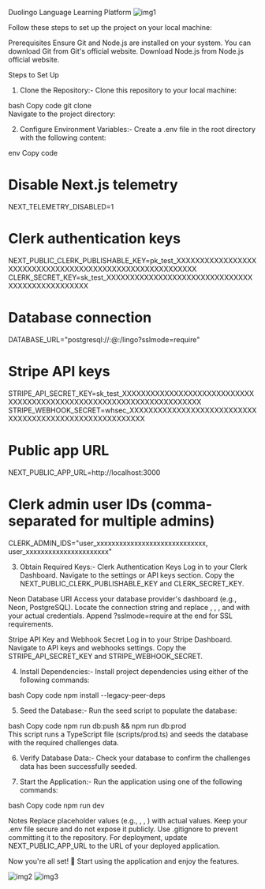 Duolingo Language Learning Platform
![img1](https://github.com/user-attachments/assets/fbcbd2d8-4bb1-4884-aaed-f1df5a188e90)

Follow these steps to set up the project on your local machine:

Prerequisites
Ensure Git and Node.js are installed on your system.
You can download Git from Git's official website.
Download Node.js from Node.js official website.

Steps to Set Up
1. Clone the Repository:-
Clone this repository to your local machine:

bash
Copy code
git clone <repository-url>  
Navigate to the project directory:
 
2. Configure Environment Variables:-
Create a .env file in the root directory with the following content:

env
Copy code
# Disable Next.js telemetry  
NEXT_TELEMETRY_DISABLED=1  

# Clerk authentication keys  
NEXT_PUBLIC_CLERK_PUBLISHABLE_KEY=pk_test_XXXXXXXXXXXXXXXXXXXXXXXXXXXXXXXXXXXXXXXXXXXXXXXXXXXXXXXXX  
CLERK_SECRET_KEY=sk_test_XXXXXXXXXXXXXXXXXXXXXXXXXXXXXXXXXXXXXXXXXXXXXXXX  

# Database connection  
DATABASE_URL="postgresql://<user>:<password>@<host>:<port>/lingo?sslmode=require"  

# Stripe API keys  
STRIPE_API_SECRET_KEY=sk_test_XXXXXXXXXXXXXXXXXXXXXXXXXXXXXXXXXXXXXXXXXXXXXXXXXXXXXXXXXXXXXXXXXXXXX  
STRIPE_WEBHOOK_SECRET=whsec_XXXXXXXXXXXXXXXXXXXXXXXXXXXXXXXXXXXXXXXXXXXXXXXXXXXXXXXX  

# Public app URL  
NEXT_PUBLIC_APP_URL=http://localhost:3000  

# Clerk admin user IDs (comma-separated for multiple admins)  
CLERK_ADMIN_IDS="user_xxxxxxxxxxxxxxxxxxxxxxxxxxxxx, user_xxxxxxxxxxxxxxxxxxxxxx"  

3. Obtain Required Keys:-
Clerk Authentication Keys
Log in to your Clerk Dashboard.
Navigate to the settings or API keys section.
Copy the NEXT_PUBLIC_CLERK_PUBLISHABLE_KEY and CLERK_SECRET_KEY.

Neon Database URI
Access your database provider's dashboard (e.g., Neon, PostgreSQL).
Locate the connection string and replace <user>, <password>, <host>, and <port> with your actual credentials.
Append ?sslmode=require at the end for SSL requirements.

Stripe API Key and Webhook Secret
Log in to your Stripe Dashboard.
Navigate to API keys and webhooks settings.
Copy the STRIPE_API_SECRET_KEY and STRIPE_WEBHOOK_SECRET.

4. Install Dependencies:-
Install project dependencies using either of the following commands:

bash
Copy code
npm install --legacy-peer-deps  

5. Seed the Database:-
Run the seed script to populate the database:

bash
Copy code
npm run db:push && npm run db:prod  
This script runs a TypeScript file (scripts/prod.ts) and seeds the database with the required challenges data.

6. Verify Database Data:-
Check your database to confirm the challenges data has been successfully seeded.

7. Start the Application:-
Run the application using one of the following commands:

bash
Copy code
npm run dev  

Notes
Replace placeholder values (e.g., <user>, <password>, <repository-url>) with actual values.
Keep your .env file secure and do not expose it publicly. Use .gitignore to prevent committing it to the repository.
For deployment, update NEXT_PUBLIC_APP_URL to the URL of your deployed application.

Now you're all set! 🎉 Start using the application and enjoy the features.



![img2](https://github.com/user-attachments/assets/e7e0890d-b2b9-4234-a169-33561b4286f2)
![img3](https://github.com/user-attachments/assets/3d0f907f-7ec6-4a4a-88e8-3a57dc57df73)


